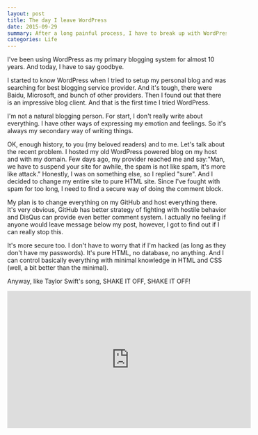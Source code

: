 ```yaml
---
layout: post
title: The day I leave WordPress
date: 2015-09-29
summary: After a long painful process, I have to break up with WordPress. :)
categories: Life
---
```


I've been using WordPress as my primary blogging system for almost 10 years. And today, I have to say goodbye.

I started to know WordPress when I tried to setup my personal blog and was searching for best blogging service provider. And it's tough, there were Baidu, Microsoft, and bunch of other providers. Then I found out that there is an impressive blog client. And that is the first time I tried WordPress.

I'm not a natural blogging person. For start, I don't really write about everything. I have other ways of expressing my emotion and feelings. So it's always my secondary way of writing things.

OK, enough history, to you (my beloved readers) and to me. Let's talk about the recent problem. I hosted my old WordPress powered blog on my host and with my domain. Few days ago, my provider reached me and say:"Man, we have to suspend your site for awhile, the spam is not like spam, it's more like attack." Honestly, I was on something else, so I replied "sure". And I decided to change my entire site to pure HTML site. Since I've fought with spam for too long, I need to find a secure way of doing the comment block.

My plan is to change everything on my GitHub and host everything there. It's very obvious, GitHub has better strategy of fighting with hostile behavior and DisQus can provide even better comment system. I actually no feeling if anyone would leave message below my post, however, I got to find out if I can really stop this.

It's more secure too. I don't have to worry that if I'm hacked (as long as they don't have my passwords). It's pure HTML, no database, no anything. And I can control basically everything with minimal knowledge in HTML and CSS (well, a bit better than the minimal).

Anyway, like Taylor Swift's song, SHAKE IT OFF, SHAKE IT OFF!

<div align="center">
<iframe width="560" height="315" src="https://www.youtube.com/embed/nfWlot6h_JM" frameborder="0" allowfullscreen></iframe>
</div>

